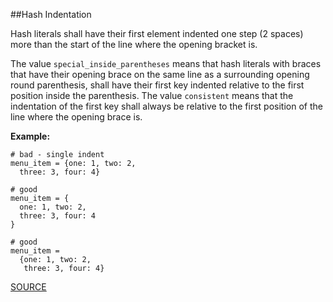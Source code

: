 ##Hash Indentation

Hash literals shall have their first element indented one step (2 spaces) more than the start of the line where the opening bracket is.

The value `special_inside_parentheses` means that hash literals with braces
that have their opening brace on the same line as a surrounding opening
round parenthesis, shall have their first key indented relative to the
first position inside the parenthesis.
The value `consistent` means that the indentation of the first key shall
always be relative to the first position of the line where the opening
brace is.

**Example:**

```
# bad - single indent
menu_item = {one: 1, two: 2,
  three: 3, four: 4}

# good
menu_item = {
  one: 1, two: 2,
  three: 3, four: 4
}

# good
menu_item =
  {one: 1, two: 2,
   three: 3, four: 4}
```

[SOURCE](http://www.rubydoc.info/gems/rubocop/RuboCop/Cop/Style/IndentHash)